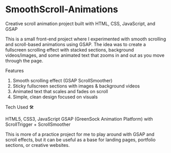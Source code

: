 # SmoothScroll-Animations
Creative scroll animation project built with HTML, CSS, JavaScript, and GSAP

This is a small front-end project where I experimented with smooth scrolling and scroll-based animations using GSAP.
The idea was to create a fullscreen scrolling effect with stacked sections, background videos/images, and some animated text that zooms in and out as you move through the page.

Features

1. Smooth scrolling effect (GSAP ScrollSmoother)
2. Sticky fullscreen sections with images & background videos
3. Animated text that scales and fades on scroll
4. Simple, clean design focused on visuals

Tech Used 🛠

HTML5, CSS3, JavaScript
GSAP (GreenSock Animation Platform) with ScrollTrigger + ScrollSmoother

This is more of a practice project for me to play around with GSAP and scroll effects, but it can be useful as a base for landing pages, portfolio sections, or creative websites.
